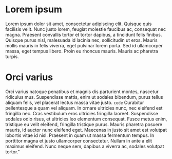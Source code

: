 # Lorem ipsum
Lorem ipsum dolor sit amet, consectetur adipiscing elit. Quisque quis facilisis velit. Nunc justo lorem, feugiat molestie faucibus ac, consequat nec magna. Praesent convallis tortor et tortor dapibus, a tincidunt felis finibus. Quisque purus nisl, malesuada id lacinia nec, sollicitudin ut eros. Mauris mollis mauris in felis viverra, eget pulvinar lorem porta. Sed id ullamcorper massa, eget tempus libero. Proin eu rhoncus mauris. Mauris ac pharetra turpis.

# Orci varius
Orci varius natoque penatibus et magnis dis parturient montes, nascetur ridiculus mus. Suspendisse mattis, enim ut sodales bibendum, purus tellus aliquam felis, vel placerat lectus massa vitae justo. `code` Curabitur pellentesque a quam vel aliquam. In ornare ultricies nunc, nec eleifend est fringilla nec. Cras vestibulum eros ultricies fringilla laoreet. Suspendisse sodales odio risus, et ultricies leo elementum consequat. Fusce metus enim, tristique eu velit eleifend, fringilla tristique purus. Mauris pharetra posuere mauris, id auctor nunc eleifend eget. Maecenas in justo sit amet est volutpat lobortis vitae id nisl. Praesent in quam ut massa fermentum tempus. In porttitor magna et justo ullamcorper consectetur. Nullam in ante a elit maximus eleifend. Nunc neque sem, dapibus a viverra ac, sodales volutpat tortor."

